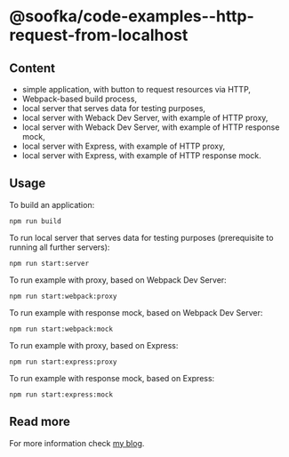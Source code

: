 # @soofka/code-examples--http-request-from-localhost
## Content
- simple application, with button to request resources via HTTP,
- Webpack-based build process,
- local server that serves data for testing purposes,
- local server with Weback Dev Server, with example of HTTP proxy,
- local server with Weback Dev Server, with example of HTTP response mock,
- local server with Express, with example of HTTP proxy,
- local server with Express, with example of HTTP response mock.

## Usage
To build an application:
```
npm run build
```

To run local server that serves data for testing purposes (prerequisite to running all further servers):
```
npm run start:server
``` 

To run example with proxy, based on Webpack Dev Server:
```
npm run start:webpack:proxy
```

To run example with response mock, based on Webpack Dev Server:
```
npm run start:webpack:mock
```

To run example with proxy, based on Express:
```
npm run start:express:proxy
```

To run example with response mock, based on Express:
```
npm run start:express:mock
```

## Read more
For more information check [my blog](https://soofka.pl/entry/mocking-and-proxying-http-requests-from-localhost-with-webpack-dev-server-or-express).
